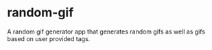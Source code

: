 # random-gif
A random gif generator app that generates random gifs as well as gifs based on user provided tags.
